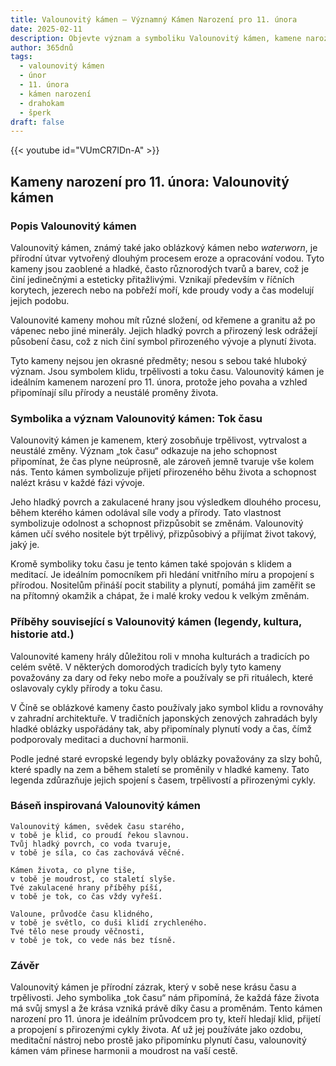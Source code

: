 ```yaml
---
title: Valounovitý kámen – Významný Kámen Narození pro 11. února
date: 2025-02-11
description: Objevte význam a symboliku Valounovitý kámen, kamene narození pro 11. února, který symbolizuje Tok času. Přečtěte si legendy a inspirující příběhy.
author: 365dnů
tags:
  - valounovitý kámen
  - únor
  - 11. února
  - kámen narození
  - drahokam
  - šperk
draft: false
---
```


{{< youtube id="VUmCR7IDn-A" >}}

## Kameny narození pro 11. února: Valounovitý kámen

### Popis Valounovitý kámen

Valounovitý kámen, známý také jako oblázkový kámen nebo _waterworn_, je přírodní útvar vytvořený dlouhým procesem eroze a opracování vodou. Tyto kameny jsou zaoblené a hladké, často různorodých tvarů a barev, což je činí jedinečnými a esteticky přitažlivými. Vznikají především v říčních korytech, jezerech nebo na pobřeží moří, kde proudy vody a čas modelují jejich podobu.

Valounovité kameny mohou mít různé složení, od křemene a granitu až po vápenec nebo jiné minerály. Jejich hladký povrch a přirozený lesk odrážejí působení času, což z nich činí symbol přirozeného vývoje a plynutí života.

Tyto kameny nejsou jen okrasné předměty; nesou s sebou také hluboký význam. Jsou symbolem klidu, trpělivosti a toku času. Valounovitý kámen je ideálním kamenem narození pro 11. února, protože jeho povaha a vzhled připomínají sílu přírody a neustálé proměny života.

### Symbolika a význam Valounovitý kámen: Tok času

Valounovitý kámen je kamenem, který zosobňuje trpělivost, vytrvalost a neustálé změny. Význam „tok času“ odkazuje na jeho schopnost připomínat, že čas plyne neúprosně, ale zároveň jemně tvaruje vše kolem nás. Tento kámen symbolizuje přijetí přirozeného běhu života a schopnost nalézt krásu v každé fázi vývoje.

Jeho hladký povrch a zakulacené hrany jsou výsledkem dlouhého procesu, během kterého kámen odolával síle vody a přírody. Tato vlastnost symbolizuje odolnost a schopnost přizpůsobit se změnám. Valounovitý kámen učí svého nositele být trpělivý, přizpůsobivý a přijímat život takový, jaký je.

Kromě symboliky toku času je tento kámen také spojován s klidem a meditací. Je ideálním pomocníkem při hledání vnitřního míru a propojení s přírodou. Nositelům přináší pocit stability a plynutí, pomáhá jim zaměřit se na přítomný okamžik a chápat, že i malé kroky vedou k velkým změnám.

### Příběhy související s Valounovitý kámen (legendy, kultura, historie atd.)

Valounovité kameny hrály důležitou roli v mnoha kulturách a tradicích po celém světě. V některých domorodých tradicích byly tyto kameny považovány za dary od řeky nebo moře a používaly se při rituálech, které oslavovaly cykly přírody a toku času.

V Číně se oblázkové kameny často používaly jako symbol klidu a rovnováhy v zahradní architektuře. V tradičních japonských zenových zahradách byly hladké oblázky uspořádány tak, aby připomínaly plynutí vody a čas, čímž podporovaly meditaci a duchovní harmonii.

Podle jedné staré evropské legendy byly oblázky považovány za slzy bohů, které spadly na zem a během staletí se proměnily v hladké kameny. Tato legenda zdůrazňuje jejich spojení s časem, trpělivostí a přirozenými cykly.

### Báseň inspirovaná Valounovitý kámen

```
Valounovitý kámen, svědek času starého,  
v tobě je klid, co proudí řekou slavnou.  
Tvůj hladký povrch, co voda tvaruje,  
v tobě je síla, co čas zachovává věčné.  

Kámen života, co plyne tiše,  
v tobě je moudrost, co staletí slyše.  
Tvé zakulacené hrany příběhy píší,  
v tobě je tok, co čas vždy vyřeší.  

Valoune, průvodče času klidného,  
v tobě je světlo, co duši klidí zrychleného.  
Tvé tělo nese proudy věčnosti,  
v tobě je tok, co vede nás bez tísně.  
```

### Závěr

Valounovitý kámen je přírodní zázrak, který v sobě nese krásu času a trpělivosti. Jeho symbolika „tok času“ nám připomíná, že každá fáze života má svůj smysl a že krása vzniká právě díky času a proměnám. Tento kámen narození pro 11. února je ideálním průvodcem pro ty, kteří hledají klid, přijetí a propojení s přirozenými cykly života. Ať už jej používáte jako ozdobu, meditační nástroj nebo prostě jako připomínku plynutí času, valounovitý kámen vám přinese harmonii a moudrost na vaší cestě.